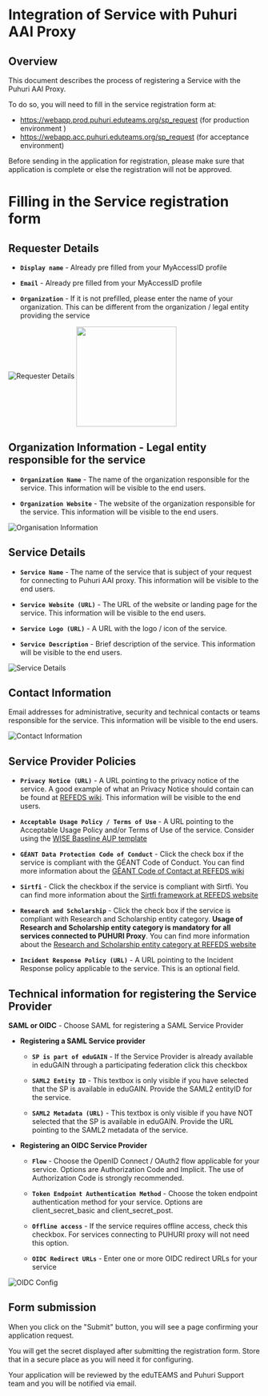 # Integration of Service with Puhuri AAI Proxy

## Overview

This document describes the process of registering a Service with the Puhuri AAI Proxy.

To do so, you will need to fill in the service registration form at: 
- https://webapp.prod.puhuri.eduteams.org/sp_request (for production environment )
- https://webapp.acc.puhuri.eduteams.org/sp_request (for acceptance environment)

Before sending in the application for registration, please make sure that application is complete or else the registration will not be approved.

# Filling in the Service registration form

## Requester Details
- **`Display name`** - Already pre filled from your MyAccessID profile

- **`Email`** - Already pre filled from your MyAccessID profile

- **`Organization`** - If it is not prefilled, please enter the name of your organization. This can be different from the organization / legal entity providing the service

![Requester Details](../assets/spreg_requester_details.png)
<img src="../assets/spreg_requester_details.png" width=200 align=center>

## Organization Information - Legal entity responsible for the service

- **`Organization Name`** - The name of the organization responsible for the service. This information will be visible to the end users.

- **`Organization Website`** - The website of the organization responsible for the service. This information will be visible to the end users.

![Organisation Information](../assets/spreg_organisation_information.png)

## Service Details

- **`Service Name`** - The name of the service that is subject of your request for connecting to Puhuri AAI proxy. This information will be visible to the end users.

- **`Service Website (URL)`** - The URL of the website or landing page for the service. This information will be visible to the end users.

- **`Service Logo (URL)`** - A URL with the logo / icon of the service.

- **`Service Description`** - Brief description of the service. This information will be visible to the end users.

![Service Details](../assets/spreg_service_details.png )

## Contact Information

Email addresses for administrative, security and technical contacts or teams responsible for the service. This information will be visible to the end users.

![Contact Information](../assets/spreg_contact_information.png )

## Service Provider Policies

- **`Privacy Notice (URL)`** - A URL pointing to the privacy notice of the service. A good example of what an Privacy Notice should contain can be found at [REFEDS wiki](https://wiki.refeds.org/display/CODE/Privacy+policy+guidelines+for+Service+Providers). This information will be visible to the end users.

- **`Acceptable Usage Policy / Terms of Use`** - A URL pointing to the Acceptable Usage Policy and/or Terms of Use of the service. Consider using the [WISE Baseline AUP template](https://wise-community.org/wise-baseline-aup/)

- **`GÉANT Data Protection Code of Conduct`** - Click the check box if the service is compliant with the GÉANT Code of Conduct. You can find more information about the [GÉANT Code of Contact at REFEDS wiki](https://wiki.refeds.org/display/CODE/Data+Protection+Code+of+Conduct+Home)

- **`Sirtfi`** - Click the checkbox if the service is compliant with Sirtfi. You can find more information about the [Sirtfi framework at REFEDS website](https://refeds.org/sirtfi)

- **`Research and Scholarship`** - Click the check box if the service is compliant with Research and Scholarship entity category. **Usage of Research and Scholarship entity category is mandatory for all services connected to PUHURI Proxy**. You can find more information about the [Research and Scholarship entity category at REFEDS website](https://refeds.org/category/research-and-scholarship)

- **`Incident Response Policy (URL)`** - A URL pointing to the Incident Response policy applicable to the service. This is an optional field.

## Technical information for registering the Service Provider

**SAML or OIDC** - Choose SAML for registering a SAML Service Provider

- **Registering a SAML Service provider** 

    - **`SP is part of eduGAIN`** - If the Service Provider is already available in eduGAIN through a participating federation click this checkbox

    - **`SAML2 Entity ID`** - This textbox is only visible if you have selected that the SP is available in eduGAIN. Provide the SAML2 entityID for the service. 

    - **`SAML2 Metadata (URL)`** - This textbox is only visible if you have NOT selected that the SP is available in eduGAIN. Provide the URL pointing to the SAML2 metadata of the service.



- **Registering an OIDC Service Provider**

    - **`Flow`** - Choose the OpenID Connect / OAuth2 flow applicable for your service. Options are Authorization Code and Implicit. The use of Authorization Code is strongly recommended.

    - **`Token Endpoint Authentication Method`** - Choose the token endpoint authentication method for your service. Options are client_secret_basic and client_secret_post.

    - **`Offline access`** - If the service requires offline access, check this checkbox. For services connecting to PUHURI proxy will not need this option. 

    - **`OIDC Redirect URLs`** - Enter one or more OIDC redirect URLs for your service

![OIDC Config](../assets/spreg_oidc_config.png)

## Form submission

When you click on the "Submit" button, you will see a page confirming your application request. 

You will get the secret displayed after submitting the registration form. Store that in a secure place as you will need it for configuring.

Your application will be reviewed by the eduTEAMS and Puhuri Support team and you will be notified via email.
